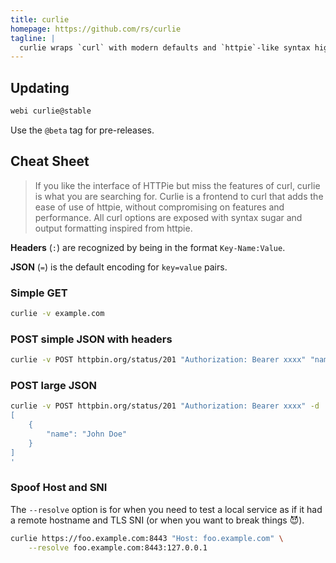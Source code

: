 ```yaml
---
title: curlie
homepage: https://github.com/rs/curlie
tagline: |
  curlie wraps `curl` with modern defaults and `httpie`-like syntax highlighting
---
```


## Updating

```bash
webi curlie@stable
```

Use the `@beta` tag for pre-releases.

## Cheat Sheet

> If you like the interface of HTTPie but miss the features of curl, curlie is
> what you are searching for. Curlie is a frontend to curl that adds the ease of
> use of httpie, without compromising on features and performance. All curl
> options are exposed with syntax sugar and output formatting inspired from
> httpie.

**Headers** (`:`) are recognized by being in the format `Key-Name:Value`.

**JSON** (`=`) is the default encoding for `key=value` pairs.

### Simple GET

```bash
curlie -v example.com
```

### POST simple JSON with headers

```bash
curlie -v POST httpbin.org/status/201 "Authorization: Bearer xxxx" "name=John Doe"
```

### POST large JSON

```bash
curlie -v POST httpbin.org/status/201 "Authorization: Bearer xxxx" -d '
[
    {
        "name": "John Doe"
    }
]
'
```

### Spoof Host and SNI

The `--resolve` option is for when you need to test a local service as if it had
a remote hostname and TLS SNI (or when you want to break things 😈).

```bash
curlie https://foo.example.com:8443 "Host: foo.example.com" \
    --resolve foo.example.com:8443:127.0.0.1
```
